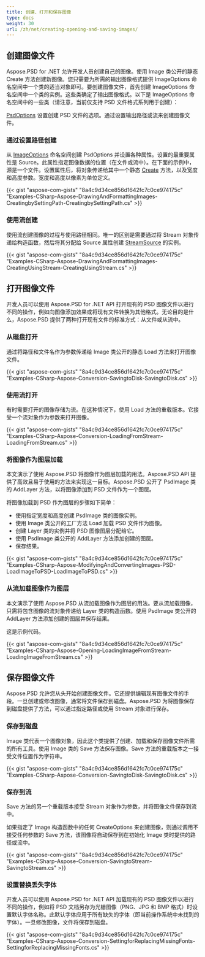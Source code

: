 ```yaml
---
title: 创建、打开和保存图像
type: docs
weight: 30
url: /zh/net/creating-opening-and-saving-images/
---
```


## **创建图像文件**
Aspose.PSD for .NET 允许开发人员创建自己的图像。使用 Image 类公开的静态 Create 方法创建新图像。您只需要为所需的输出图像格式提供 ImageOptions 命名空间中一个类的适当对象即可。要创建图像文件，首先创建 ImageOptions 命名空间中一个类的实例。这些类确定了输出图像格式。以下是 ImageOptions 命名空间中的一些类（请注意，当前仅支持 PSD 文件格式系列用于创建）：

[PsdOptions](https://reference.aspose.com/psd/net/aspose.psd.imageoptions/psdoptions) 设置创建 PSD 文件的选项。通过设置输出路径或流来创建图像文件。
### **通过设置路径创建**
从 [ImageOptions](https://reference.aspose.com/psd/net/aspose.psd.imageoptions) 命名空间创建 PsdOptions 并设置各种属性。设置的最重要属性是 Source。此属性指定图像数据的位置（在文件或流中）。在下面的示例中，源是一个文件。设置属性后，将对象传递给其中一个静态 [Create](https://reference.aspose.com/psd/net/aspose.psd/image/methods/create) 方法，以及宽度和高度参数。宽度和高度以像素为单位定义。

{{< gist "aspose-com-gists" "8a4c9d34ce856d1642fc7c0ce974175c" "Examples-CSharp-Aspose-DrawingAndFormattingImages-CreatingbySettingPath-CreatingbySettingPath.cs" >}}
### **使用流创建**
使用流创建图像的过程与使用路径相同。唯一的区别是需要通过将 Stream 对象传递给构造函数，然后将其分配给 Source 属性创建 [StreamSource](https://reference.aspose.com/psd/net/aspose.psd.sources/streamsource) 的实例。

{{< gist "aspose-com-gists" "8a4c9d34ce856d1642fc7c0ce974175c" "Examples-CSharp-Aspose-DrawingAndFormattingImages-CreatingUsingStream-CreatingUsingStream.cs" >}}
## **打开图像文件**
开发人员可以使用 Aspose.PSD for .NET API 打开现有的 PSD 图像文件以进行不同的操作，例如向图像添加效果或将现有文件转换为其他格式。无论目的是什么，Aspose.PSD 提供了两种打开现有文件的标准方式：从文件或从流中。
### **从磁盘打开**
通过将路径和文件名作为参数传递给 Image 类公开的静态 Load 方法来打开图像文件。

{{< gist "aspose-com-gists" "8a4c9d34ce856d1642fc7c0ce974175c" "Examples-CSharp-Aspose-Conversion-SavingtoDisk-SavingtoDisk.cs" >}}
### **使用流打开**
有时需要打开的图像存储为流。在这种情况下，使用 Load 方法的重载版本。它接受一个流对象作为参数来打开图像。

{{< gist "aspose-com-gists" "8a4c9d34ce856d1642fc7c0ce974175c" "Examples-CSharp-Aspose-Conversion-LoadingFromStream-LoadingFromStream.cs" >}}
### **将图像作为图层加载**
本文演示了使用 Aspose.PSD 将图像作为图层加载的用法。Aspose.PSD API 提供了高效且易于使用的方法来实现这一目标。Aspose.PSD 公开了 PsdImage 类的 AddLayer 方法，以将图像添加到 PSD 文件作为一个图层。

将图像加载到 PSD 作为图层的步骤如下简单：

- 使用指定宽度和高度创建 PsdImage 类的图像实例。
- 使用 Image 类公开的工厂方法 Load 加载 PSD 文件作为图像。
- 创建 Layer 类的实例并将 PSD 图像图层分配给它。
- 使用 PsdImage 类公开的 AddLayer 方法添加创建的图层。
- 保存结果。

{{< gist "aspose-com-gists" "8a4c9d34ce856d1642fc7c0ce974175c" "Examples-CSharp-Aspose-ModifyingAndConvertingImages-PSD-LoadImageToPSD-LoadImageToPSD.cs" >}}
### **从流加载图像作为图层**
本文演示了使用 Aspose.PSD 从流加载图像作为图层的用法。要从流加载图像，只需将包含图像的流对象传递给 Layer 类的构造函数。使用 PsdImage 类公开的 AddLayer 方法添加创建的图层并保存结果。

这是示例代码。

{{< gist "aspose-com-gists" "8a4c9d34ce856d1642fc7c0ce974175c" "Examples-CSharp-Aspose-Opening-LoadingImageFromStream-LoadingImageFromStream.cs" >}}
## **保存图像文件**
Aspose.PSD 允许您从头开始创建图像文件。它还提供编辑现有图像文件的手段。一旦创建或修改图像，通常将文件保存到磁盘。Aspose.PSD 为将图像保存到磁盘提供了方法，可以通过指定路径或使用 Stream 对象进行保存。
### **保存到磁盘**
Image 类代表一个图像对象，因此这个类提供了创建、加载和保存图像文件所需的所有工具。使用 Image 类的 Save 方法保存图像。Save 方法的重载版本之一接受文件位置作为字符串。

{{< gist "aspose-com-gists" "8a4c9d34ce856d1642fc7c0ce974175c" "Examples-CSharp-Aspose-Conversion-SavingtoDisk-SavingtoDisk.cs" >}}
### **保存到流**
Save 方法的另一个重载版本接受 Stream 对象作为参数，并将图像文件保存到流中。

如果指定了 Image 构造函数中的任何 CreateOptions 来创建图像，则通过调用不接受任何参数的 Save 方法，该图像将自动保存到在初始化 Image 类时提供的路径或流中。

{{< gist "aspose-com-gists" "8a4c9d34ce856d1642fc7c0ce974175c" "Examples-CSharp-Aspose-Conversion-SavingtoStream-SavingtoStream.cs" >}}
### **设置替换丢失字体**
开发人员可以使用 Aspose.PSD for .NET API 加载现有的 PSD 图像文件以进行不同的操作，例如将 PSD 文档另存为光栅图像（PNG、JPG 和 BMP 格式）时设置默认字体名称。此默认字体应用于所有缺失的字体（即当前操作系统中未找到的字体）。一旦修改图像，文件将保存到磁盘。

{{< gist "aspose-com-gists" "8a4c9d34ce856d1642fc7c0ce974175c" "Examples-CSharp-Aspose-Conversion-SettingforReplacingMissingFonts-SettingforReplacingMissingFonts.cs" >}}
